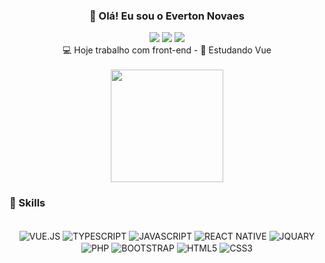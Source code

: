 <div align="center">
    <h3>👋 Olá! Eu sou o Everton Novaes</h3>
    <a href="https://www.linkedin.com/in/everton-nfs"><img src="https://img.shields.io/badge/LinkedIn-0077B5?style=for-the-badge&logo=linkedin&logoColor=white"/></a>
    <a href="https://codepen.io/everton-nfs"><img src="https://img.shields.io/badge/Codepen-000000?style=for-the-badge&logo=codepen&logoColor=white"/></a>
    <a href="https://api.whatsapp.com/send?phone=5571992862071&text=Ol%C3%A1!%20Vim%20atrav%C3%A9s%20do%20GitHub"><img src="https://img.shields.io/badge/WhatsApp-25D366?style=for-the-badge&logo=whatsapp&logoColor=white"/></a>
    <div>
        💻 Hoje trabalho com front-end - 📘 Estudando Vue
    </div>
</div>

<br>

<div align="center">
    <img height="180em" src="https://github-readme-stats.vercel.app/api?username=everton-nfs&count_private=true&show_icons=true&theme=tokyonight&title_color=000include_all_commits=true"/>
</div>

### 🚀 Skills

<div align="center"><br/>
    <img align="center" alt="VUE.JS" src="https://img.shields.io/badge/Vue.js-35495E?style=for-the-badge&logo=vue.js&logoColor=4FC08D"/>
    <img align="center" alt="TYPESCRIPT" src="https://img.shields.io/badge/TypeScript-007ACC?style=for-the-badge&logo=typescript&logoColor=white"/>
    <img align="center" alt="JAVASCRIPT" src="https://img.shields.io/badge/JavaScript-323330?style=for-the-badge&logo=javascript&logoColor=F7DF1E"/>
    <img align="center" alt="REACT NATIVE" src="https://img.shields.io/badge/React_Native-20232A?style=for-the-badge&logo=react&logoColor=61DAFB"/>
    <img align="center" alt="JQUARY" src="https://img.shields.io/badge/jQuery-0769AD?style=for-the-badge&logo=jquery&logoColor=white"/>
    <img align="center" alt="PHP" src="https://img.shields.io/badge/PHP-777BB4?style=for-the-badge&logo=php&logoColor=white"/>
    <img align="center" alt="BOOTSTRAP" src="https://img.shields.io/badge/Bootstrap-563D7C?style=for-the-badge&logo=bootstrap&logoColor=white"/>
    <img align="center" alt="HTML5" src="https://img.shields.io/badge/HTML5-E34F26?style=for-the-badge&logo=html5&logoColor=white"/>
    <img align="center" alt="CSS3" src="https://img.shields.io/badge/CSS3-1572B6?style=for-the-badge&logo=css3&logoColor=white"/>

</div>
